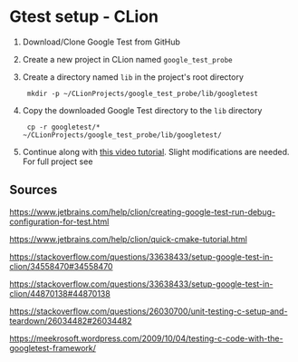 # Gtest setup - CLion

1. Download/Clone Google Test from GitHub
1. Create a new project in CLion named `google_test_probe`
1. Create a directory named `lib` in the project's root directory

        mkdir -p ~/CLionProjects/google_test_probe/lib/googletest


1. Copy the downloaded Google Test directory to the `lib` directory

        cp -r googletest/* ~/CLionProjects/google_test_probe/lib/googletest/

1. Continue along with [this video tutorial](https://www.youtube.com/watch?v=M067vFQG7ZA). Slight modifications are needed.
For full project see

## Sources

https://www.jetbrains.com/help/clion/creating-google-test-run-debug-configuration-for-test.html

https://www.jetbrains.com/help/clion/quick-cmake-tutorial.html

https://stackoverflow.com/questions/33638433/setup-google-test-in-clion/34558470#34558470

https://stackoverflow.com/questions/33638433/setup-google-test-in-clion/44870138#44870138

https://stackoverflow.com/questions/26030700/unit-testing-c-setup-and-teardown/26034482#26034482

https://meekrosoft.wordpress.com/2009/10/04/testing-c-code-with-the-googletest-framework/